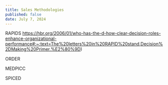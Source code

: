 ```yaml
---
title: Sales Methodologies
published: false
date: July 7, 2024
---
```


RAPIDS
https://hbr.org/2006/01/who-has-the-d-how-clear-decision-roles-enhance-organizational-performance#:~:text=The%20letters%20in%20RAPID%20stand,Decision%2DMaking%20Primer.%E2%80%9D)

ORDER

MEDPICC

SPICED